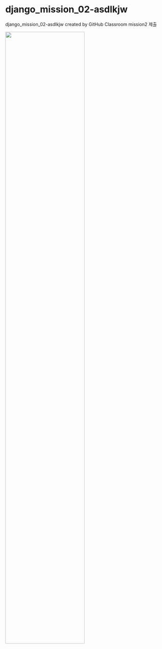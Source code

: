 # django_mission_02-asdlkjw
django_mission_02-asdlkjw created by GitHub Classroom
mission2 제출


<img width="70%" src="https://user-images.githubusercontent.com/65640292/164014377-232fdd25-ac82-49f5-8001-23b8bc8c159f.png"/>
